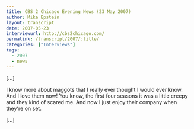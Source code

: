 ```yaml
---
title: CBS 2 Chicago Evening News (23 May 2007)
author: Mika Epstein
layout: transcript
date: 2007-05-23
interviewurl: http://cbs2chicago.com/
permalink: /transcript/2007/:title/
categories: ["Interviews"]
tags:
  - 2007
  - news
---
```


[...]

I know more about maggots that I really ever thought I would ever know. And I love them now! You know, the first four seasons it was a little creepy and they kind of scared me. And now I just enjoy their company when they're on set.

[...]
